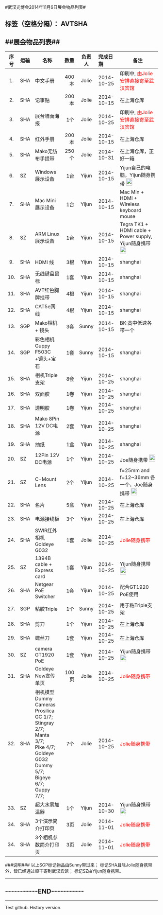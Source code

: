 #武汉光博会2014年11月6日展会物品列表#

标签（空格分隔）： AVTSHA
-----------------------------------------------------------------------

##展会物品列表##
-----------------------------------------------------------------------


|序号 |运输	|名称	|数量	|负责人	| 完成日期 	| 备注  |
|:-------:|----- | ------ |------:|:---------:|:------|------|
|1.|SHA	|中文手册	|400本	|Jolie	|  2014-10-25  | 印刷中, <font color='red'>由Jolie安排直接寄至武汉宾馆</font> |
|2.|SHA	|记事贴	|200本	|Jolie	|  2014-10-15  |	在上海仓库|
|3.|SHA	|展台墙面海报	|1个	|Jolie |2014-10-25 | 印刷中, <font color='red'>由Jolie安排直接寄至武汉宾馆</font>  |	
|4.|SHA	|红外手册	|200本	|Jolie	|2014-10-15|	在上海仓库|
|5.|SHA   |Mako无纺布手提带   |250个  |Jolie |2014-10-31  | 在上海仓库，正好一箱 |
|6.|SZ   |Windows展示设备	|1台	|Yijun	|2014-10-15	|Yijun自己的电脑，Yijun随身携带 <img src="http://cdn-img.easyicon.net/png/114/11446.png" width="20" height="24">|
|7.|SHA   |Mac Mini展示设备	|1台	|Yijun	|2014-10-15	|Mac Min + HDMI + Wireless keyboard mouse |
|8.|SZ   |ARM Linux展示设备	|1台	|Yijun	|2014-10-15	|Tegra TK1 + HDMI cable + Power supply, Yijun随身携带 <img src="http://cdn-img.easyicon.net/png/114/11446.png" width="20" height="24">|
|9.|SHA     |HDMI 线	|3根	|Yijun	|2014-10-15	|shanghai |
|10. |SHA   |无线键盘鼠标 |1套	|Yijun	|2014-10-15	|shanghai |
|11. |SHA   |AVT红色胸牌挂带 |4根	|Yijun	|2014-10-15	|shanghai |
|12. |SHA    |CAT5e网线 |4根	|Yijun	|2014-10-15	|shanghai |
|13. |SGP    |Mako相机 + 镜头 |3套	|Sunny	|2014-10-15	|BK:高中低速各带一个 <i class="icon-plane"></i>|
|14. |SGP    |彩色相机Guppy F503C +镜头+宝石 |1套	|Sunny	|2014-10-15	|shanghai <i class="icon-plane"></i>|
|15. |SHA    |相机Triple支架 |8套	|Yijun	|2014-10-25	|shanghai |
|16. |SHA    |双面胶 |1卷	|Yijun	|2014-10-25	|shanghai |
|17. |SHA    |透明胶 |1卷	|Yijun	|2014-10-25	|shanghai |
|18. |SHA    |Mako 8Pin 12V DC电源 |2套	|Yijun	|2014-10-25	|shanghai |
|19. |SHA    |抽纸 |1盒	|Yijun	|2014-10-25	|shanghai |
|20. |SZ   |12Pin 12V DC电源 |1个	|Yijun	|2014-10-25	| Joe随身携带 <img src="http://cdn-img.easyicon.net/png/114/11446.png" width="20" height="24">|
|21. |SZ   |C-Mount Lens |2个	|Yijun	|2014-10-25	| f=25mm and f=12~36mm 各一个，Joe随身携带 <img src="http://cdn-img.easyicon.net/png/114/11446.png" width="20" height="24">|
|22. |SHA    | 名片 |5盒	|Yijun	|2014-10-25	| 在上海仓库 |
|23. |SHA    | 电源接线板 |3个 	|Yijun	|2014-10-25	| 在上海仓库 |
|24. |SHA    | SWIR红外相机Goldeye G032 |1套 	|Jolie	|2014-10-25	| <font color="red">Jolie随身携带</font> <i class="icon-plane"></i> |
|25. |SZ   | 1394B cable + Express card |1套 	|Yijun	|2014-10-25	| Yijun随身携带 <img src="http://cdn-img.easyicon.net/png/114/11446.png" width="20" height="24">|
|26. |SHA    | Netgear PoE Switcher |1套 	|Yijun	|2014-10-25	| 配合GT1920 PoE使用 |
|27. |SGP    | 粘胶Triple |1个 	|Sunny	|2014-10-25	| 用于粘Triple支架 <i class="icon-plane"></i>|
|28. |SHA    | 剪刀 |1个	|Yijun	|2014-10-25	| 在上海仓库 |
|29. |SHA    | 螺丝刀 |1套	|Yijun	|2014-10-25	| 在上海仓库 |
|30. |SZ   | camera GT1920 PoE |1套	|Yijun	|2014-10-25	| Yijun随身携带 <img src="http://cdn-img.easyicon.net/png/114/11446.png" width="20" height="24">|
|31. |SHA    | Goldeye New宣传单页 |100页	|Jolie	|2014-10-25	| <font color="red">Jolie随身携带 </font><i class="icon-plane"></i> |
|32. |SHA    | 相机模型Dummy Cameras     <br><i class="icon-camera"></i> Prosilica GC 1/7; <br><i class="icon-camera"></i> Stingray 2/7; <br><i class="icon-camera"></i> Manta 3/7; <br><i class="icon-camera"></i> Pike 4/7; <br><i class="icon-camera"></i> Goldeye G032 Dummy 5/7; <br><i class="icon-camera"></i> Bigeye 6/7; <br><i class="icon-camera"></i> Guppy 7/7; |7个	|Jolie	|2014-10-25	| <font color="red">Jolie随身携带</font> <i class="icon-plane"></i> |
|33. |SZ | 超大水雾加温器 |1个	|Yijun	|2014-10-30	| Yijun随身携带 <img src="http://cdn-img.easyicon.net/png/114/11446.png" width="20" height="24">|
|34. |SHA    | 3个演示简介打印页 |3页	|Jolie	|2014-11-01	| <font color="red">Jolie随身携带 </font><i class="icon-plane"></i> |
|34. |SHA    | 3个相机参数简介打印页 |3页	|Jolie	|2014-11-01	| <font color="red">Jolie随身携带 </font><i class="icon-plane"></i> |



<p>
<p>

###说明###
以上SGP标记物品由Sunny带过来；
标记SHA且除Jolie随身携带外，皆已经通过顺丰寄到武汉宾馆；
标记SZ由Yijun随身携带。






---------------------------------------
-----------END-----------
---------------------------------------


----------
Test github.
History version.

